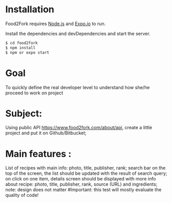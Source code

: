 # Installation

Food2Fork requires [Node.js](https://nodejs.org/) and [Expo.io](https://expo.io/) to run.

Install the dependencies and devDependencies and start the server.

```sh
$ cd food2fork
$ npm install
$ npm or expo start
```

# Goal

To quickly define the real developer level
to understand how she/he proceed to work on project

# Subject:

Using public API https://www.food2fork.com/about/api, create a little project and put it on Github/Bitbucket;

# Main features :

List of recipes with main info: photo, title, publisher, rank;
search bar on the top of the screen, the list should be updated with the result of search query;
on click on one item, details screen should be displayed with more info about recipe: photo, title, publisher, rank, source (URL) and ingredients;
note: design does not matter
#Important:
this test will mostly evaluate the quality of code!
